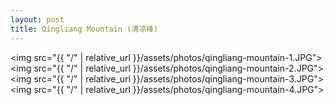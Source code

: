 ```yaml
---
layout: post
title: Qingliang Mountain (清凉峰)
---
```


<img src="{{ "/" | relative_url }}/assets/photos/qingliang-mountain-1.JPG">
<img src="{{ "/" | relative_url }}/assets/photos/qingliang-mountain-2.JPG">
<img src="{{ "/" | relative_url }}/assets/photos/qingliang-mountain-3.JPG">
<img src="{{ "/" | relative_url }}/assets/photos/qingliang-mountain-4.JPG">